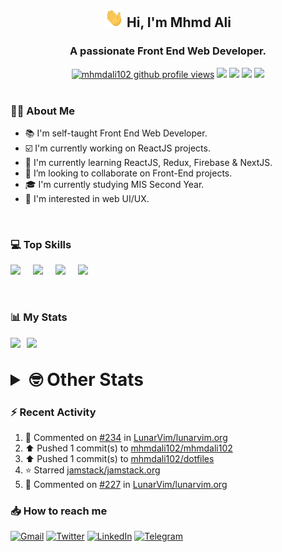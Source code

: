 <h2 align="center"><img src="./Hi.gif" width="30px" height="30px"> Hi, I'm Mhmd Ali</h2>

<h3 align="center">A passionate Front End Web Developer.</h3>

<div align="center">
  <a href="#"><img src="https://komarev.com/ghpvc/?username=mhmdali102&style=for-the-badge&logo=" alt="mhmdali102 github profile views" /></a>
  <a href="https://www.linux.org"><img src="https://img.shields.io/badge/OS-Linux-e06c75?style=for-the-badge&logo=linux" /></a>
	<a href="https://archlinux.org"><img src="https://img.shields.io/badge/DISTRO-Arch-56b6c2?style=for-the-badge&logo=arch-linux" /></a>
	<a href="https://dwm.suckless.org"><img src="https://img.shields.io/badge/WM-DWM-005577?style=for-the-badge&logo=dwm" /></a>
	<a href="https://neovim.io"><img src="https://img.shields.io/badge/IDE-Neovim-98c379?style=for-the-badge&logo=neovim" /></a>
</div>

<br>

### :man_technologist: About Me

- :books: I'm self-taught Front End Web Developer.
- :ballot_box_with_check: I'm currently working on ReactJS projects.
- :dart: I'm currently learning ReactJS, Redux, Firebase & NextJS.
- :eyes: I’m looking to collaborate on Front-End projects.
- :mortar_board: I'm currently studying MIS Second Year.
- :art: I'm interested in web UI/UX.

<br>

### :computer: Top Skills

<div style="display:flex;">
<img width ='36px' src ='https://raw.githubusercontent.com/rahulbanerjee26/githubAboutMeGenerator/main/icons/html.svg' />
<img width ='36px' src ='https://raw.githubusercontent.com/rahulbanerjee26/githubAboutMeGenerator/main/icons/css.svg' />
<img width ='36px' src ='https://raw.githubusercontent.com/rahulbanerjee26/githubAboutMeGenerator/main/icons/javascript.svg' />
<img width ='36px' src ='https://raw.githubusercontent.com/rahulbanerjee26/githubAboutMeGenerator/main/icons/reactjs.svg' />
</div>

<br>
<br>

### :bar_chart: My Stats

<img src="https://github-readme-stats.vercel.app/api?username=mhmdali102&show_icons=true&locale=en" width="49%" /><span style="display:inline-block;width:2%"></span><img src="https://github-readme-streak-stats.herokuapp.com/?user=mhmdali102&" width="49%" />

<br>

<details>
<summary style="font-size: 1.75rem; font-weight: bold;"><strong style="font-size: 1.75rem; font-weight: bold;"> 🤓 Other Stats </strong></summary>
<br>

<!--START_SECTION:waka-->
![Lines of code](https://img.shields.io/badge/From%20Hello%20World%20I%27ve%20Written-247%20Thousand%20lines%20of%20code-blue)

**🐱 My GitHub Data** 

> 🏆 887 Contributions in the Year 2022
 > 
> 📦 331.3 kB Used in GitHub's Storage 
 > 
> 💼 Opted to Hire
 > 
> 📜 21 Public Repositories 
 > 
> 🔑 5 Private Repositories  
 > 
**I'm a Night 🦉** 

```text
🌞 Morning    113 commits    ███░░░░░░░░░░░░░░░░░░░░░░   13.02% 
🌆 Daytime    173 commits    █████░░░░░░░░░░░░░░░░░░░░   19.93% 
🌃 Evening    345 commits    ██████████░░░░░░░░░░░░░░░   39.75% 
🌙 Night      237 commits    ██████░░░░░░░░░░░░░░░░░░░   27.3%

```
📅 **I'm Most Productive on Monday** 

```text
Monday       159 commits    ████░░░░░░░░░░░░░░░░░░░░░   18.32% 
Tuesday      138 commits    ████░░░░░░░░░░░░░░░░░░░░░   15.9% 
Wednesday    114 commits    ███░░░░░░░░░░░░░░░░░░░░░░   13.13% 
Thursday     102 commits    ███░░░░░░░░░░░░░░░░░░░░░░   11.75% 
Friday       78 commits     ██░░░░░░░░░░░░░░░░░░░░░░░   8.99% 
Saturday     133 commits    ███░░░░░░░░░░░░░░░░░░░░░░   15.32% 
Sunday       144 commits    ████░░░░░░░░░░░░░░░░░░░░░   16.59%

```


📊 **This Week I Spent My Time On** 

```text
⌚︎ Time Zone: Asia/Beirut

💬 Programming Languages: 
JavaScript               5 hrs 13 mins       ████████████░░░░░░░░░░░░░   49.35% 
CSS                      2 hrs 7 mins        █████░░░░░░░░░░░░░░░░░░░░   20.07% 
Lua                      56 mins             ██░░░░░░░░░░░░░░░░░░░░░░░   8.91% 
sh                       18 mins             ░░░░░░░░░░░░░░░░░░░░░░░░░   2.95% 
Markdown                 17 mins             ░░░░░░░░░░░░░░░░░░░░░░░░░   2.81%

🔥 Editors: 
Neovim                   10 hrs 35 mins      █████████████████████████   100.0%

🐱‍💻 Projects: 
lunarvim.org             7 hrs 20 mins       █████████████████░░░░░░░░   69.24% 
dotfiles                 1 hr 47 mins        ████░░░░░░░░░░░░░░░░░░░░░   16.89% 
Unknown Project          49 mins             ██░░░░░░░░░░░░░░░░░░░░░░░   7.82% 
canadiansouq.com         12 mins             ░░░░░░░░░░░░░░░░░░░░░░░░░   2.0% 
dwmblocks                12 mins             ░░░░░░░░░░░░░░░░░░░░░░░░░   1.94%

💻 Operating System: 
Linux                    10 hrs 35 mins      █████████████████████████   100.0%

```

**I Mostly Code in JavaScript** 

```text
JavaScript               12 repos            █████████████░░░░░░░░░░░░   54.55% 
Python                   3 repos             ███░░░░░░░░░░░░░░░░░░░░░░   13.64% 
HTML                     1 repo              █░░░░░░░░░░░░░░░░░░░░░░░░   4.55% 
PHP                      1 repo              █░░░░░░░░░░░░░░░░░░░░░░░░   4.55% 
CSS                      1 repo              █░░░░░░░░░░░░░░░░░░░░░░░░   4.55%

```



 Last Updated on 13/10/2022 19:01:35 UTC
<!--END_SECTION:waka-->

</details>

### :zap: Recent Activity

<!--RECENT_ACTIVITY:start-->
1. 💬 Commented on [#234](https://github.com/LunarVim/lunarvim.org/issues/234#issuecomment-1277437966) in [LunarVim/lunarvim.org](https://github.com/LunarVim/lunarvim.org)
2. ⬆️ Pushed 1 commit(s) to [mhmdali102/mhmdali102](https://github.com/mhmdali102/mhmdali102)
3. ⬆️ Pushed 1 commit(s) to [mhmdali102/dotfiles](https://github.com/mhmdali102/dotfiles)
4. ⭐ Starred [jamstack/jamstack.org](https://github.com/jamstack/jamstack.org)
5. 💬 Commented on [#227](https://github.com/LunarVim/lunarvim.org/pull/227#discussion_r991790514) in [LunarVim/lunarvim.org](https://github.com/LunarVim/lunarvim.org)
<!--RECENT_ACTIVITY:end-->

### :inbox_tray: How to reach me

[![Gmail](https://img.shields.io/badge/Gmail-D14836?style=for-the-badge&logo=gmail&logoColor=white)](mailto:mhmdalihsen102@gmail.com)
[![Twitter](https://img.shields.io/badge/Twitter-1DA1F2?style=for-the-badge&logo=twitter&logoColor=white)](https://twitter.com/MhmdAliHsen)
[![LinkedIn](https://img.shields.io/badge/LinkedIn-0077B5?style=for-the-badge&logo=linkedin&logoColor=white)](https://www.linkedin.com/in/mhmd-ali-hsen-66b0671b7/)
[![Telegram](https://img.shields.io/badge/Telegram-2CA5E0?style=for-the-badge&logo=telegram&logoColor=white&bgColor=black)](https://t.me/mhmdalihsen)
